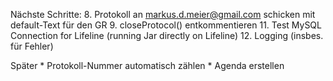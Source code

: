 Nächste Schritte:
    8. Protokoll an markus.d.meier@gmail.com schicken mit default-Text für den GR
    9. closeProtocol() entkommentieren
   11. Test MySQL Connection for Lifeline (running Jar directly on Lifeline)
   12. Logging (insbes. für Fehler)

Später
    * Protokoll-Nummer automatisch zählen
    * Agenda erstellen